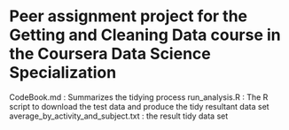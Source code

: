 Peer assignment project for the Getting and Cleaning Data course in the Coursera Data Science Specialization
==

CodeBook.md : Summarizes the tidying process
run_analysis.R : The R script to download the test data and produce the tidy resultant data set
average_by_activity_and_subject.txt : the result tidy data set

